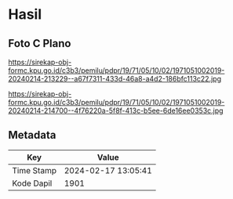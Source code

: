 # Hasil

## Foto C Plano

https://sirekap-obj-formc.kpu.go.id/c3b3/pemilu/pdpr/19/71/05/10/02/1971051002019-20240214-213229--a67f7311-433d-46a8-a4d2-186bfc113c22.jpg

https://sirekap-obj-formc.kpu.go.id/c3b3/pemilu/pdpr/19/71/05/10/02/1971051002019-20240214-214700--4f76220a-5f8f-413c-b5ee-6de16ee0353c.jpg


## Metadata

| Key        | Value               |
| ---------- | ------------------- |
| Time Stamp | 2024-02-17 13:05:41 |
| Kode Dapil | 1901                |



